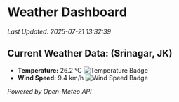 
# Weather Dashboard

_Last Updated: 2025-07-21 13:32:39_

## Current Weather Data: (Srinagar, JK)
- **Temperature:** 26.2 °C ![Temperature Badge](https://img.shields.io/badge/Temperature-Medium%20Temp-green)
- **Wind Speed:** 9.4 km/h ![Wind Speed Badge](https://img.shields.io/badge/Wind%20Speed-Light%20Wind-blue)

*Powered by Open-Meteo API*
